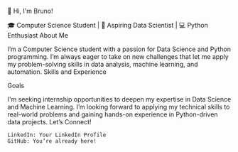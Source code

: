 👋 Hi, I'm Bruno!

🎓 Computer Science Student | 🌱 Aspiring Data Scientist | 💻 Python Enthusiast
About Me

I’m a Computer Science student with a passion for Data Science and Python programming. I’m always eager to take on new challenges that let me apply my problem-solving skills in data analysis, machine learning, and automation.
Skills and Experience

Goals

I'm seeking internship opportunities to deepen my expertise in Data Science and Machine Learning. I’m looking forward to applying my technical skills to real-world problems and gaining hands-on experience in Python-driven data projects.
Let’s Connect!

    LinkedIn: Your LinkedIn Profile
    GitHub: You’re already here!

